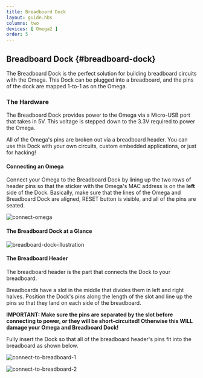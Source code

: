 ```yaml
---
title: Breadboard Dock
layout: guide.hbs
columns: two
devices: [ Omega2 ]
order: 5
---
```



## Breadboard Dock {#breadboard-dock}

<!-- // The Breadboard Dock is the most no-frills dock, it provides power to the Omega and allows it to be plugged in to a breadboard. The pins on the breadboard are mapped 1-to-1 as on the Omega. -->

The Breadboard Dock is the perfect solution for building breadboard circuits with the Omega. This Dock can be plugged into a breadboard, and the pins of the dock are mapped 1-to-1 as on the Omega.


### The Hardware

<!-- // overview of the dock -->

The Breadboard Dock provides power to the Omega via a Micro-USB port that takes in 5V. This voltage is stepped down to the 3.3V required to power the Omega.

All of the Omega's pins are broken out via a breadboard header. You can use this Dock with your own circuits, custom embedded applications, or just for hacking!

#### Connecting an Omega

<!-- [//]: # (picture guide on how to properly plug in an Omega) -->

Connect your Omega to the Breadboard Dock by lining up the two rows of header pins so that the sticker with the Omega's MAC address is on the **left** side of the Dock. Basically, make sure that the lines of the Omega and Breadboard Dock are aligned, RESET button is visible, and all of the pins are seated.

![connect-omega](https://raw.githubusercontent.com/OnionIoT/Onion-Docs/master/Omega2/Documentation/Hardware-Overview/img/breadboard-dock-omega-connected.jpg)

#### The Breadboard Dock at a Glance

<!-- https://wiki.onion.io/Tutorials/Expansions/Using-the-Power-Dock#the-hardware_the-power-dock-at-a-glance for an example) -->

![breadboard-dock-illustration](https://raw.githubusercontent.com/OnionIoT/Onion-Docs/master/Omega2/Documentation/Hardware-Overview/img/breadboard-dock-illustration.png)

#### The Breadboard Header

<!-- // explanation of the breadboard header, have photos of plugging it into a breadboard -->

The breadboard header is the part that connects the Dock to your breadboard.

Breadboards have a slot in the middle that divides them in left and right halves. Position the Dock's pins along the length of the slot and line up the pins so that they land on each side of the breadboard.

**IMPORTANT: Make sure the pins are separated by the slot before connecting to power, or they will be short-circuited! Otherwise this WILL damage your Omega and Breadboard Dock!**

Fully insert the Dock so that all of the breadboard header's pins fit into the breadboard as shown below.

![connect-to-breadboard-1](https://raw.githubusercontent.com/OnionIoT/Onion-Docs/master/Omega2/Documentation/Hardware-Overview/img/breadboard-dock-mounted-1.jpg)

![connect-to-breadboard-2](https://raw.githubusercontent.com/OnionIoT/Onion-Docs/master/Omega2/Documentation/Hardware-Overview/img/breadboard-dock-mounted-2.jpg)



<!-- TODO: ##### Detailed Pinout diagram -->

<!-- [//]: # (A detailed pinout diagram of the Breadboard Header, showing which pins are multiplexed - see Lazar for an example) -->

<!-- Micro USB Port -->
```{r child = '../shared/Hardware-Overview-Component-1-Micro-USB-Port.md'}
```

<!-- No-USB-to-Serial -->
```{r child = '../shared/Hardware-Overview-Component-3-No-USB-to-Serial.md'}
```

<!-- Reset Button -->
```{r child = '../shared/Hardware-Overview-Component-0-Reset-Button.md'}
```

